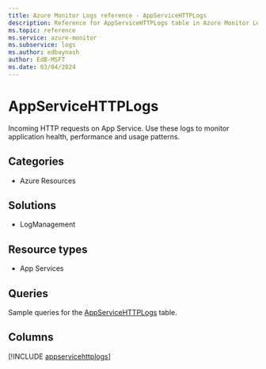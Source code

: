 ```yaml
---
title: Azure Monitor Logs reference - AppServiceHTTPLogs
description: Reference for AppServiceHTTPLogs table in Azure Monitor Logs.
ms.topic: reference
ms.service: azure-monitor
ms.subservice: logs
ms.author: edbaynash
author: EdB-MSFT
ms.date: 03/04/2024
---
```


# AppServiceHTTPLogs

Incoming HTTP requests on App Service. Use these logs to monitor application health, performance and usage patterns.


## Categories

- Azure Resources

## Solutions

- LogManagement

## Resource types

- App Services

## Queries

 Sample queries for the [AppServiceHTTPLogs](/azure/azure-monitor/reference/queries/appservicehttplogs) table.


## Columns
  
[!INCLUDE [appservicehttplogs](.././tables/includes/appservicehttplogs-include.md)]
